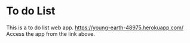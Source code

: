 # To do List

This is a to do list web app.
https://young-earth-48975.herokuapp.com/
Access the app from the link above.
